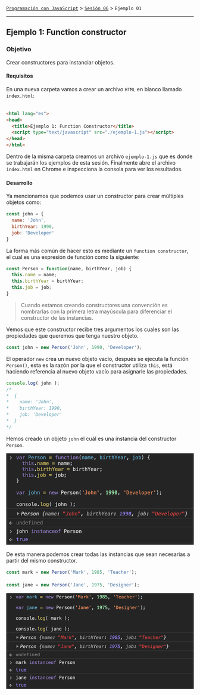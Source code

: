[`Programación con JavaScript`](../../Readme.md) > [`Sesión 06`](../Readme.md) > `Ejemplo 01`

---

## Ejemplo 1: Function constructor

### Objetivo

Crear constructores para instanciar objetos.

#### Requisitos

En una nueva carpeta vamos a crear un archivo `HTML` en blanco llamado `index.html`:

```html

<html lang="es">
<head>
  <title>Ejemplo 1: Function Constructor</title>
  <script type="text/javascript" src="./ejemplo-1.js"></script>
</head>
</html>
```

Dentro de la misma carpeta creamos un archivo `ejemplo-1.js` que es donde se trabajarán los ejemplos de esta
sesión. Finalmente abre el archivo `index.html` en Chrome e inspecciona la consola para ver los resultados.

#### Desarrollo

Ya mencionamos que podemos usar un constructor para crear múltiples objetos como:

```javascript
const john = {
  name: 'John',
  birthYear: 1990,
  job: 'Developer'
}
```

La forma más común de hacer esto es mediante un `function constructor`, el cual es una expresión de función como la
siguiente:

```javascript
const Person = function(name, birthYear, job) {
  this.name = name;
  this.birthYear = birthYear;
  this.job = job;
}
```

> Cuando estamos creando constructores una convención es nombrarlas con la primera letra mayúscula para diferenciar el 
> constructor de las instancias.

Vemos que este constructor recibe tres argumentos los cuales son las propiedades que queremos que tenga nuestro objeto.

```javascript
const john = new Person('John', 1990, 'Developer');
```

El operador `new` crea un nuevo objeto vacío, después se ejecuta la función `Person()`, esta es la razón por la que el
constructor utiliza `this`, está haciendo referencia al nuevo objeto vacío para asignarle las propiedades.

```javascript
console.log( john );
/*
*  {
*    name: 'John',
*    birthYear: 1990,
*    job: 'Developer'
*  }
*/
```

Hemos creado un objeto `john` el cuál es una instancia del constructor `Person`.

![Function Constructor](./assets/function-constructor.png)

De esta manera podemos crear todas las instancias que sean necesarias a partir del mismo constructor.

```javascript
const mark = new Person('Mark', 1985, 'Teacher');

const jane = new Person('Jane', 1975, 'Designer');
```

![Instances](./assets/instances.png)

